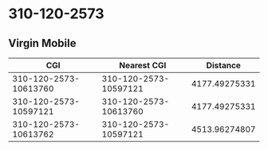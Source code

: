 # 310-120-2573
## Virgin Mobile


| CGI | Nearest CGI | Distance |
|-----|-------------|----------|
| 310-120-2573-10613760 | 310-120-2573-10597121 | 4177.49275331 |
| 310-120-2573-10597121 | 310-120-2573-10613760 | 4177.49275331 |
| 310-120-2573-10613762 | 310-120-2573-10597121 | 4513.96274807 |
